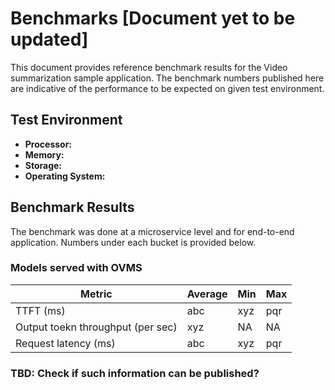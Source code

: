 # Benchmarks [Document yet to be updated]

This document provides reference benchmark results for the Video summarization sample application. The benchmark numbers published here are indicative of the performance to be expected on given test environment. 

## Test Environment

- **Processor:** 
- **Memory:** 
- **Storage:** 
- **Operating System:** 

## Benchmark Results
The benchmark was done at a microservice level and for end-to-end application. Numbers under each bucket is provided below.

### Models served with OVMS 

| Metric       | Average  | Min |  Max |
|-----------------|-----------------------------|-------------------------|--------------------------|
| TTFT (ms)    | abc  |xyz  | pqr |
| Output toekn throughput (per sec)   | xyz  | NA  | NA |     
| Request latency (ms)| abc | xyz  | pqr  |

### TBD: Check if such information can be published?

